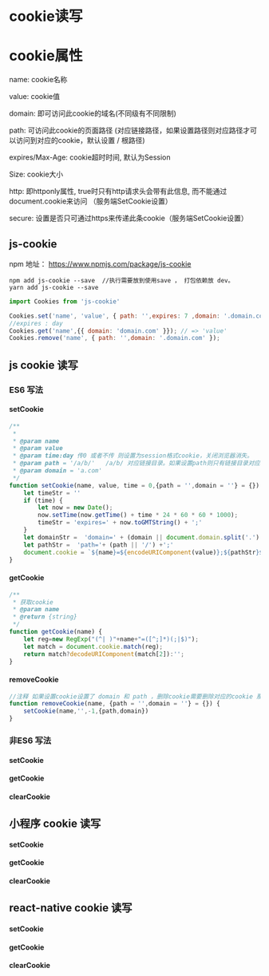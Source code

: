 # cookie读写 



# cookie属性

name: cookie名称

value: cookie值 

domain: 即可访问此cookie的域名(不同级有不同限制)

path: 可访问此cookie的页面路径 (对应链接路径，如果设置路径则对应路径才可以访问到对应的cookie，默认设置 / 根路径)

expires/Max-Age: cookie超时时间, 默认为Session

Size: cookie大小

http: 即httponly属性, true时只有http请求头会带有此信息, 而不能通过document.cookie来访问 （服务端SetCookie设置）

secure: 设置是否只可通过https来传递此条cookie（服务端SetCookie设置）



## js-cookie

npm 地址： https://www.npmjs.com/package/js-cookie

<script src="https://cdn.jsdelivr.net/npm/js-cookie@2/src/js.cookie.min.js"></script>

```shell
npm add js-cookie --save  //执行需要放到使用save ， 打包依赖放 dev。
yarn add js-cookie --save
```

```js
import Cookies from 'js-cookie'

Cookies.set('name', 'value', { path: '',expires: 7 ,domain: '.domain.com' }); 
//expires : day
Cookies.get('name',{{ domain: 'domain.com' }}); // => 'value'
Cookies.remove('name', { path: '',domain: '.domain.com' });

```



## js cookie 读写

### ES6 写法

#### setCookie

```js
/**
 *
 * @param name
 * @param value
 * @param time:day 传0 或者不传 则设置为session格式cookie，关闭浏览器消失。
 * @param path = '/a/b/'   /a/b/ 对应链接目录。如果设置path则只有链接目录对应才可以访问到cookie,默认为根路径（站点都可访问）
 * @param domain = 'a.com'
 */
function setCookie(name, value, time = 0,{path = '',domain = ''} = {}) {
    let timeStr = ''
    if (time) {
        let now = new Date();
        now.setTime(now.getTime() + time * 24 * 60 * 60 * 1000);
        timeStr = 'expires=' + now.toGMTString() + ';'
    }
    let domainStr =  'domain=' + (domain || document.domain.split('.').slice(-2).join('.')) + ';'; //设置一级域名
    let pathStr =  'path='+ (path || '/') +';'
    document.cookie = `${name}=${encodeURIComponent(value)};${pathStr}${timeStr}${domainStr}`
}

```

#### getCookie

```js
/**
 * 获取cookie
 * @param name
 * @return {string}
 */
function getCookie(name) {
    let reg=new RegExp("(^| )"+name+"=([^;]*)(;|$)");
    let match = document.cookie.match(reg);
    return match?decodeURIComponent(match[2]):'';
}
```

#### removeCookie

```js
//注释 如果设置cookie设置了 domain 和 path ，删除cookie需要删除对应的cookie 那么删除cookie也需要设置path ,domain
function removeCookie(name, {path = '',domain = ''} = {}) {
    setCookie(name,'',-1,{path,domain})
}
```



### 非ES6 写法

#### setCookie



#### getCookie



#### clearCookie





## 小程序 cookie 读写

#### setCookie



#### getCookie



#### clearCookie

## react-native cookie 读写



#### setCookie



#### getCookie



#### clearCookie